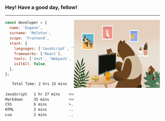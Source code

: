### Hey! Have a good day, fellow!
---
<img align='right' alt='GIF' vertical-align='center' src='./src/giphy.gif' width='280px' height='222px'/>

```javascript
const developer = {
  name: 'Eugene',
  surname: 'Molotov',
  scope: 'Frontend',
  stack: {
    languages: ['JavaScript', 'TypeScript'],
    frameworks: ['React'],
    tools: ['Jest', 'Webpack', 'Sass'],
    isItAll: false,
  },
};
```

<div align="center">
<!--START_SECTION:waka-->

```txt
Total Time: 2 hrs 15 mins

JavaScript   1 hr 27 mins    ✎✎✎✎✎✎✎✎✎✎✎✎✎✎✎✎.........   65.06 %
Markdown     35 mins         ✎✎✎✎✎✎✎..................   26.37 %
CSS          6 mins          ✎........................   04.90 %
HTML         2 mins          .........................   01.53 %
Lua          2 mins          .........................   01.49 %
```

<!--END_SECTION:waka-->

